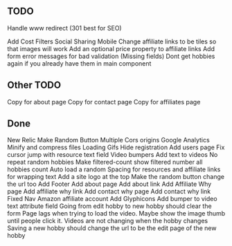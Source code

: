 ## TODO


Handle www redirect (301 best for SEO)

Add Cost Filters
Social Sharing
Mobile
Change affiliate links to be tiles so that images will work
Add an optional price property to affiliate links
Add form error messages for bad validation (Missing fields)
Dont get hobbies again if you already have them in main component

## Other TODO
Copy for about page
Copy for contact page
Copy for affiliates page


## Done
New Relic
Make Random Button
Multiple Cors origins
Google Analytics
Minify and compress files
Loading Gifs
Hide registration
Add users page
Fix cursor jump with resource text field
Video bumpers
Add text to videos
No repeat random hobbies
Make filtered-count show filtered number all hobbies count
Auto load a random
Spacing for resources and affiliate links for wrapping text
Add a site logo at the top
Make the random button change the url too
Add Footer
Add about page
Add about link
Add Affiliate Why page
Add affiliate why link
Add contact why page
Add contact why link
Fixed Nav
Amazon affiliate account
Add Glyphicons
Add bumper to video text attribute field
Going from edit hobby to new hobby should clear the form
Page lags when trying to load the video. Maybe show the image thumb until people click it.
Videos are not changing when the hobby changes
Saving a new hobby should change the url to be the edit page of the new hobby
